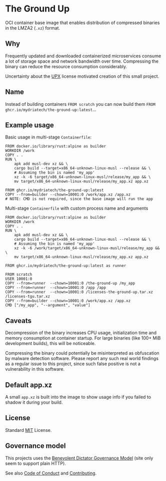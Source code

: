 # The Ground Up

OCI container base image that enables distribution of compressed binaries in the
LMZA2 (`.xz`) format.

## Why

Frequently updated and downloaded containerized microservices consume a lot of
storage space and network bandwidth over time.
Compressing the binary can reduce the resource consumption considerably.

Uncertainty about the [UPX](https://github.com/upx/upx) license motivated
creation of this small project.

## Name

Instead of building containers `FROM scratch` you can now build them
`FROM ghcr.io/mydriatech/the-ground-up:latest`...

## Example usage

Basic usage in multi-stage `Containerfile`:

```text
FROM docker.io/library/rust:alpine as builder
WORKDIR /work
COPY . .
RUN \
    apk add musl-dev xz && \
    cargo build --target=x86_64-unknown-linux-musl --release && \
    # Assuming the bin is named 'my_app'
    xz -k -6 target/x86_64-unknown-linux-musl/release/my_app && \
    mv target/x86_64-unknown-linux-musl/release/my_app.xz app.xz

FROM ghcr.io/mydriatech/the-ground-up:latest
COPY --from=builder --chown=10001:0 /work/app.xz /app.xz
# NOTE: CMD is not required, since the base image will run the app
```

Multi-stage `Containerfile` with custom process name and arguments

```text
FROM docker.io/library/rust:alpine as builder
WORKDIR /work
COPY . .
RUN \
    apk add musl-dev xz && \
    cargo build --target=x86_64-unknown-linux-musl --release && \
    # Assuming the bin is named 'my_app'
    xz -k -6 /work/target/x86_64-unknown-linux-musl/release/my_app && \
    mv target/x86_64-unknown-linux-musl/release/my_app.xz app.xz

FROM ghcr.io/mydriatech/the-ground-up:latest as runner

FROM scratch
USER 10001:0
COPY --from=runner  --chown=10001:0 /the-ground-up /my_app
COPY --from=runner  --chown=10001:0 /app /app
COPY --from=runner  --chown=10001:0 /licenses-the-ground-up.tar.xz /licenses-tgu.tar.xz
COPY --from=builder --chown=10001:0 /work/app.xz /app.xz
CMD ["/my_app", "--argument", "value"]
```

## Caveats

Decompression of the binary increases CPU usage, initialization time and memory
consumption at container startup.
For large binaries (like 100+ MiB development builds), this will be noticeable.

Compressing the binary could potentially be misinterpreted as obfuscation by
malware detection software.
Please report any such real world findings as a regular issue to this project,
since such false positive is not a vulnerability in this software.

## Default app.xz

A small `app.xz` is built into the image to show usage info if you failed to
shadow it during your build.

## License

Standard [MIT](./LICENSE) License.

## Governance model

This projects uses the [Benevolent Dictator Governance Model](http://oss-watch.ac.uk/resources/benevolentdictatorgovernancemodel) (site only seem to support plain HTTP).

See also [Code of Conduct](CODE_OF_CONDUCT.md) and [Contributing](CONTRIBUTING.md).


